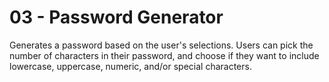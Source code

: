 # 03 - Password Generator

Generates a password based on the user's selections. Users can pick the number of characters in their password, and choose if they want to include lowercase, uppercase, numeric, and/or special characters.

